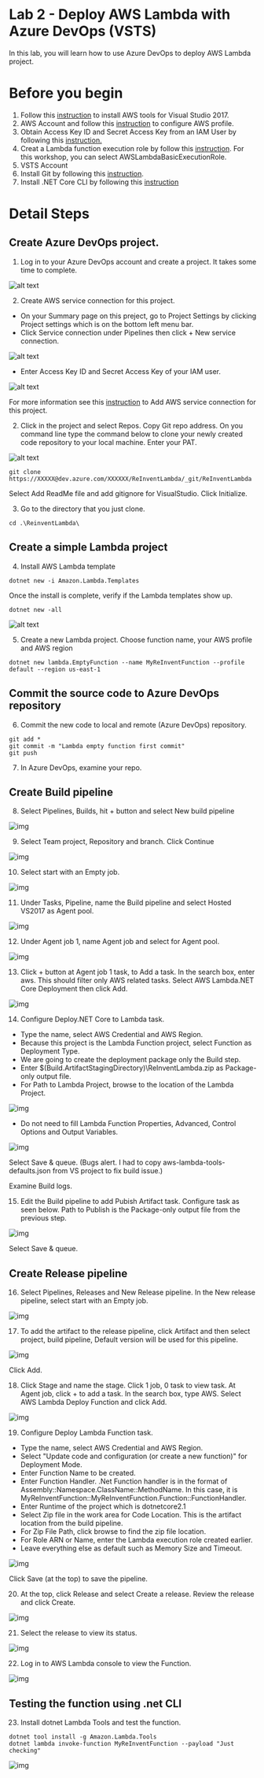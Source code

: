 # Lab 2 - Deploy AWS Lambda with Azure DevOps (VSTS)

In this lab, you will learn how to use Azure DevOps to deploy AWS Lambda project.  



# Before you begin
1. Follow this [instruction](https://docs.aws.amazon.com/vsts/latest/userguide/getting-started.html#install-the-aws-tools-for-vsts-extension) to install AWS tools for Visual Studio 2017.
2. AWS Account and follow this [instruction](https://docs.aws.amazon.com/cli/latest/userguide/cli-chap-getting-started.html) to configure AWS profile.
3. Obtain Access Key ID and Secret Access Key from an IAM User by following this [instruction.](https://docs.aws.amazon.com/IAM/latest/UserGuide/id_users_create.html)
4. Creat a Lambda function execution role by follow this [instruction](https://docs.aws.amazon.com/lambda/latest/dg/with-userapp-walkthrough-custom-events-create-iam-role.html). For this workshop, you can select AWSLambdaBasicExecutionRole.
4. VSTS Account
5. Install Git by following this [instruction](https://git-scm.com/book/en/v2/Getting-Started-Installing-Git).
6. Install .NET Core CLI by following this [instruction](https://www.microsoft.com/net/download)


# Detail Steps
## Create Azure DevOps project.
1. Log in to your Azure DevOps account and create a project. It takes some time to complete.  

![alt text](../images/vsts1.png "VSTS Project")

2. Create AWS service connection for this project. 
- On your Summary page on this preject, go to Project Settings by clicking Project settings which is on the bottom left menu bar. 
- Click Service connection under Pipelines then click + New service connection.

![alt text](../images/vsts21.png "VSTS Project")

- Enter Access Key ID and Secret Access Key of your IAM user.

![alt text](../images/vsts21.png "VSTS Project")


For more information see this [instruction](https://docs.aws.amazon.com/vsts/latest/userguide/getting-started.html#set-up-aws-credentials-for-the-aws-tools-for-vsts) to Add AWS service connection for this project.

2. Click in the project and select Repos. Copy Git repo address.  On you command line type the command below to clone your newly created code repository to your local machine. Enter your PAT.

![alt text](../images/vsts2.png "Git Repo")

```
git clone https://XXXXX@dev.azure.com/XXXXXX/ReInventLambda/_git/ReInventLambda
```

Select Add ReadMe file and add gitignore for VisualStudio.  Click Initialize.

3. Go to the directory that you just clone.

```
cd .\ReinventLambda\
```
## Create a simple Lambda project
4. Install AWS Lambda template 

```
dotnet new -i Amazon.Lambda.Templates
```

Once the install is complete, verify if the Lambda templates show up.

```
dotnet new -all
```

![alt text](../images/vsts3.png "Dotnet new")

5. Create a new Lambda project. Choose function name, your AWS profile and AWS region

```
dotnet new lambda.EmptyFunction --name MyReInventFunction --profile default --region us-east-1
```
## Commit the source code to Azure DevOps repository
6. Commit the new code to local and remote (Azure DevOps) repository.

```
git add *
git commit -m "Lambda empty function first commit"
git push
```

7. In Azure DevOps, examine your repo.

## Create Build pipeline

8. Select Pipelines, Builds, hit + button and select New build pipeline

![img](../images/vsts6.png)

9. Select Team project, Repository and branch. Click Continue

![img](../images/vsts7.png)

10. Select start with an Empty job.

![img](../images/vsts11.png)

11. Under Tasks, Pipeline, name the Build pipeline and select Hosted VS2017 as Agent pool.  

![img](../images/vsts8.png)

12. Under Agent job 1, name Agent job and select <inherit from pipeline> for Agent pool.

![img](../images/vsts9.png)

13. Click + button at Agent job 1 task, to Add a task. In the search box, enter aws. This should filter only AWS related tasks. Select AWS Lambda.NET Core Deployment then click Add.

![img](../images/vsts10.png)

14. Configure Deploy.NET Core to Lambda task. 
- Type the name, select AWS Credential and AWS Region. 
- Because this project is the Lambda Function project, select Function as Deployment Type. 
- We are going to create the deployment package only the Build step.  
- Enter $(Build.ArtifactStagingDirectory)\ReInventLambda.zip as Package-only output file. 
- For Path to Lambda Project, browse to the location of the Lambda Project.

![img](../images/vsts23.png)

- Do not need to fill Lambda Function Properties, Advanced, Control Options and Output Variables.

![img](../images/vsts12.png)

Select Save & queue.  (Bugs alert.  I had to copy aws-lambda-tools-defaults.json from VS project to fix build issue.)

Examine Build logs.

15. Edit the Build pipeline to add Pubish Artifact task. Configure task as seen below.  Path to Publish is the Package-only output file from the previous step.

![img](../images/vsts13.png)

Select Save & queue. 

## Create Release pipeline

16. Select Pipelines, Releases and New Release pipeline. In the New release pipeline, select start with an Empty job.

![img](../images/vsts14.png)

17. To add the artifact to the release pipeline, click Artifact and then select project, build pipeline, Default version will be used for this pipeline. 

![img](../images/vsts15.png)

Click Add.

18. Click Stage and name the stage. Click 1 job, 0 task to view task. At Agent job, click + to add a task. In the search box, type AWS. Select AWS Lambda Deploy Function and click Add.

![img](../images/vsts16.png)

19. Configure Deploy Lambda Function task.
- Type the name, select AWS Credential and AWS Region.
- Select "Update code and configuration (or create a new function)" for Deployment Mode.
- Enter Function Name to be created.
- Enter Function Handler. .Net Function handler is in the format of Assembly::Namespace.ClassName::MethodName.  In this case, it is MyReInventFunction::MyReInventFunction.Function::FunctionHandler.
- Enter Runtime of the project which is dotnetcore2.1
- Select Zip file in the work area for Code Location.  This is the artifact location from the build pipeline.
- For Zip File Path, click browse to find the zip file location.
- For Role ARN or Name, enter the Lambda execution role created earlier.
- Leave everything else as default such as Memory Size and Timeout.

![img](../images/vsts17.png)

Click Save (at the top) to save the pipeline.

20. At the top, click Release and select Create a release. Review the release and click Create.

![img](../images/vsts18.png)

21. Select the release to view its status.  

![img](../images/vsts20.png)

22. Log in to AWS Lambda console to view the Function.

![img](../images/vsts20.png)

## Testing the function using .net CLI
23. Install dotnet Lambda Tools and test the function.

```
dotnet tool install -g Amazon.Lambda.Tools
dotnet lambda invoke-function MyReInventFunction --payload "Just checking"
```

![img](../images/vsts21.png)